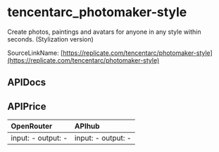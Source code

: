 # tencentarc_photomaker-style

Create photos, paintings and avatars for anyone in any style within seconds. (Stylization version)

SourceLinkName: [https://replicate.com/tencentarc/photomaker-style](https://replicate.com/tencentarc/photomaker-style)

## APIDocs



## APIPrice

| OpenRouter | APIhub |
|:---|:---|
| input: - output: - | input: - output: - |
